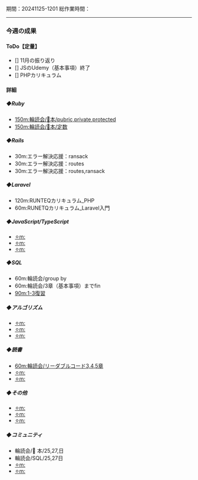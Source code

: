期間：20241125-1201
総作業時間：


---

### 今週の成果
#### ToDo【定量】
- [] 11月の振り返り
- [] JSのUdemy（基本事項）終了
- [] PHPカリキュラム

#### 詳細
##### ◆Ruby
  - [150m:輪読会/🍒本/pubric,private,protected](https://github.com/yu-ka3028/TIL/blob/main/Ruby/202411251950.md)
  - [150m:輪読会/🍒本/定数](https://github.com/yu-ka3028/TIL/blob/main/Ruby/202411271400.md)

##### ◆Rails
  - 30m:エラー解決応援：ransack
  - 30m:エラー解決応援：routes
  - 30m:エラー解決応援：routes,ransack

##### ◆Laravel
  - 120m:RUNTEQカリキュラム_PHP
  - 60m:RUNETQカリキュラム_Laravel入門

##### ◆JavaScript/TypeScript
  - [⚪︎m:]()
  - [⚪︎m:]()
  - [⚪︎m:]()

##### ◆SQL
  - 60m:輪読会/group by
  - 60m:輪読会/3章（基本事項）までfin
  - [90m:1-3復習](https://github.com/yu-ka3028/TIL/blob/main/Book/SQL%E3%82%BC%E3%83%AD%E3%81%8B%E3%82%89%E3%81%AF%E3%81%98%E3%82%81%E3%82%8BDB%E6%93%8D%E4%BD%9C/20241128_1-3%E7%AB%A0.md)

##### ◆アルゴリズム
  - [⚪︎m:]()
  - [⚪︎m:]()
  - [⚪︎m:]()

##### ◆読書
  - [60m:輪読会/リーダブルコード3,4,5章](https://github.com/yu-ka3028/TIL/blob/main/Book/リーダブルコード/202411251330.md)
  - [⚪︎m:]()
  - [⚪︎m:]()

##### ◆その他
  - [⚪︎m:]()
  - [⚪︎m:]()
  - [⚪︎m:]()

##### ◆コミュニティ
   - 輪読会/🍒 本/25,27,日
   - 輪読会/SQL/25,27日
   - [⚪︎m:]()
   - [⚪︎m:]()


